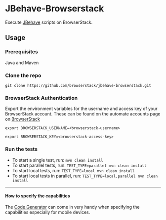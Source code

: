 # JBehave-Browserstack

Execute [JBehave](https://github.com/jbehave/jbehave-core) scripts on BrowserStack.

## Usage

### Prerequisites

Java and Maven

### Clone the repo

`git clone https://github.com/browserstack/jbehave-browserstack.git`

### BrowserStack Authentication

Export the environment variables for the username and access key of your BrowserStack account.
These can be found on the automate accounts page on [BrowserStack](https://www.browserstack.com/accounts/automate)

`export BROWSERSTACK_USERNAME=<browserstack-username>`

`export BROWSERSTACK_KEY=<browserstack-access-key>`

### Run the tests

 - To start a single test, run: `mvn clean install`
 - To start parallel tests, run: `TEST_TYPE=parallel mvn clean install`
 - To start local tests, run: `TEST_TYPE=local mvn clean install`
 - To start local tests in parallel, run: `TEST_TYPE=local,parallel mvn clean install`

------

#### How to specify the capabilities

The [Code Generator](https://www.browserstack.com/automate/node#setting-os-and-browser) can come in very handy when specifying the capabilities especially for mobile devices.
